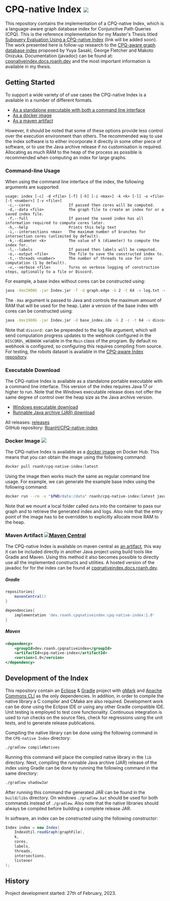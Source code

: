 # CPQ-native Index [![](https://img.shields.io/github/release/RoanH/CPQ-native-index.svg)](https://github.com/RoanH/CPQ-native-index/releases)
This repository contains the implementation of a CPQ-native Index, which is a language-aware graph database index for Conjunctive Path Queries (CPQ). This is the reference implementation for my Master's Thesis titled [Subquery Evaluation Using a CPQ-native Index](TODO) (link will be added soon). The work presented here is follow-up research to the [CPQ-aware graph database index](https://ieeexplore.ieee.org/document/9835359) proposed by Yuya Sasaki, George Fletcher and Makoto Onizuka. Documentation (javadoc) can be found at: [cpqnativeindex.docs.roanh.dev](https://cpqnativeindex.docs.roanh.dev/) and the most important information is available in my thesis.

## Getting Started
To support a wide variety of of use cases the CPQ-native Index is a available in a number of different formats. 

- [As a standalone executable with both a command line interface](#executable-download)
- [As a docker image](#docker-image-)
- [As a maven artifact](#maven-artifact-)

However, it should be noted that some of these options provide less control over the execution environment than others. The recommended way to use the index software is to either incorporate it directly in some other piece of software, or to use the Java archive release if no customisation is required. Allocating as much RAM to the heap of the process as possible is recommended when computing an index for large graphs.

### Command-line Usage
When using the command line interface of the index, the following arguments are supported:

```
usage: index [-c] -d <file> [-f] [-h] [-i <max>] -k <k> [-l] -o <file> [-t <number>] [-v <file>]
 -c,--cores                 If passed then cores will be computed.
 -d,--data <file>           The graph file to create an index for or a saved index file.
 -f,--full                  If passed the saved index has all information required to compute cores later.
 -h,--help                  Prints this help text
 -i,--intersections <max>   The maximum number of branches for intersection cores (unlimited by default).
 -k,--diameter <k>          The value of k (diameter) to compute the index for.
 -l,--labels                If passed then labels will be computed.
 -o,--output <file>         The file to save the constructed index to.
 -t,--threads <number>      The number of threads to use for core computation (1 by default).
 -v,--verbose <file>        Turns on verbose logging of construction steps, optionally to a file or Discord.
```

For example, a base index without cores can be constructed using:

```sh
java -Xmx1900G -jar Index.jar -f -d graph.edge -k 2 -t 64 -v log.txt -o base_index.idx
```

The `-Xmx` argument is passed to Java and controls the maximum amount of RAM that will be used for the heap. Later a version of the base index with cores can be constructed using:

```sh
java -Xmx1900G -jar Index.jar -d base_index.idx -k 2 -c -t 64 -v discord:log.txt -o index.idx
```

Note that `discord:` can be prepended to the log file argument, which will send computation progress updates to the webhook configured in the `DISCORD\_WEBHOOK` variable in the `Main` class of the program. By default no webhook is configured, so configuring this requires compiling from source. For testing, the robots dataset is available in the [CPQ-aware Index repository](https://github.com/yuya-s/CPQ-aware-index/blob/main/data/robots.edge).

### Executable Download
The CPQ-native Index is available as a standalone portable executable with a command line interface. This version of the index requires Java 17 or higher to run. Note that the Windows executable release does not offer the same degree of control over the heap size as the Java archive version.

- [Windows executable download](https://github.com/RoanH/CPQ-native-index/releases/download/v1.0/Index-v1.0.exe)    
- [Runnable Java archive (JAR) download](https://github.com/RoanH/CPQ-native-index/releases/download/v1.0/Index-v1.0.jar)

All releases: [releases](https://github.com/RoanH/CPQ-native-index/releases)    
GitHub repository: [RoanH/CPQ-native-index](https://github.com/RoanH/CPQ-native-index)

### Docker Image [![](https://img.shields.io/docker/v/roanh/cpq-native-index?sort=semver)](https://hub.docker.com/r/roanh/cpq-native-index)
The CPQ-native Index is available as a [docker image](https://hub.docker.com/r/roanh/cpq-native-index) on Docker Hub. This means that you can obtain the image using the following command:

```sh
docker pull roanh/cpq-native-index:latest
```

Using the image then works much the same as regular command line usage. For example, we can generate the example base index using the following command:

```sh
docker run --rm -v "$PWD/data:/data" roanh/cpq-native-index:latest java -Xmx1900G -jar Index.jar -f -d /data/graph.edge -k 2 -t 64 -v /data/log.txt -o /data/base_index.idx
```

Note that we mount a local folder called `data` into the container to pass our graph and to retrieve the generated index and logs. Also note that the entry point of the image has to be overridden to explicitly allocate more RAM to the heap.

### Maven Artifact [![Maven Central](https://img.shields.io/maven-central/v/dev.roanh.cpqnativeindex/cpq-native-index)](https://mvnrepository.com/artifact/dev.roanh.cpqnativeindex/cpq-native-index)
The CPQ-native Index is available on maven central as [an artifact](https://mvnrepository.com/artifact/dev.roanh.cpqnativeindex/cpq-native-index), this way it can be included directly in another Java project using build tools like Gradle and Maven. Using this method it also becomes possible to directly use all the implemented constructs and utilities. A hosted version of the javadoc for for the index can be found at [cpqnativeindex.docs.roanh.dev](https://cpqnativeindex.docs.roanh.dev/).

##### Gradle 
```groovy
repositories{
	mavenCentral()
}

dependencies{
	implementation 'dev.roanh.cpqnativeindex:cpq-native-index:1.0'
}
```

##### Maven
```xml
<dependency>
	<groupId>dev.roanh.cpqnativeindex</groupId>
	<artifactId>cpq-native-index</artifactId>
	<version>1.0</version>
</dependency>
```

## Development of the Index
This repository contain an [Eclipse](https://www.eclipse.org/) & [Gradle](https://gradle.org/) project with [gMark](https://github.com/RoanH/gMark) and [Apache Commons CLI](https://commons.apache.org/proper/commons-cli/introduction.html) as the only dependencies. In addition, in order to compile the native library a C compiler and CMake are also required. Development work can be done using the Eclipse IDE or using any other Gradle compatible IDE. Unit testing is employed to test core functionality. Continuous integration is used to run checks on the source files, check for regressions using the unit tests, and to generate release publications.

Compiling the native library can be done using the following command in the `CPQ-native Index` directory:

```sh
./gradlew compileNatives
```

Running this command will place the compiled native library in the `lib` directory. Next, compiling the runnable Java archive (JAR) release of the index using Gradle can be done by running the following command in the same directory:

```sh
./gradlew shadowJar
```

After running this command the generated JAR can be found in the `build/libs` directory. On windows `./gradlew.bat` should be used for both commands instead of `./gradlew`. Also note that the native libraries should always be compiled before building a complete release JAR.

In software, an index can be constructed using the following constructor:

```java
Index index = new Index(
	IndexUtil.readGraph(graphFile),
	k,
	cores,
	labels,
	threads,
	intersections,
	listener
);
```

## History
Project development started: 27th of February, 2023.
